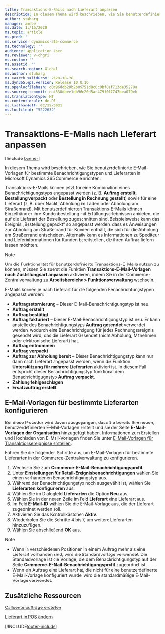 ```yaml
---
title: Transaktions-E-Mails nach Lieferart anpassen
description: In diesem Thema wird beschrieben, wie Sie benutzerdefinierte E-Mail-Vorlagen für bestimmte Benachrichtigungstypen und Lieferarten in Microsoft Dynamics 365 Commerce einrichten.
author: stuharg
manager: annbe
ms.date: 11/16/2020
ms.topic: article
ms.prod: ''
ms.service: dynamics-365-commerce
ms.technology: ''
audience: Application User
ms.reviewer: v-chgri
ms.custom: ''
ms.assetid: ''
ms.search.region: Global
ms.author: stuharg
ms.search.validFrom: 2020-10-26
ms.dyn365.ops.version: Release 10.0.16
ms.openlocfilehash: d0d96ddb20b2b09751d8c0c0bf8af713de35279a
ms.sourcegitcommit: eaf330dbee1db96c20d5ac479f007747bea079eb
ms.translationtype: HT
ms.contentlocale: de-DE
ms.lasthandoff: 02/15/2021
ms.locfileid: "5222632"
---
```

# <a name="customize-transactional-emails-by-mode-of-delivery"></a>Transaktions-E-Mails nach Lieferart anpassen

[!include [banner](includes/banner.md)]

In diesem Thema wird beschrieben, wie Sie benutzerdefinierte E-Mail-Vorlagen für bestimmte Benachrichtigungstypen und Lieferarten in Microsoft Dynamics 365 Commerce einrichten.

Transaktions-E-Mails können jetzt für eine Kombination eines Benachrichtigungstyps angepasst werden (z. B. **Auftrag erstellt**, **Bestellung verpackt** oder **Bestellung in Rechnung gestellt**) sowie für eine Lieferart (z. B. über Nacht, Abholung im Laden oder Abholung am Straßenrand). Mit benutzerdefinierten Transaktions-E-Mails können Einzelhändler ihre Kundenbestellung mit Erfüllungserlebnissen anbieten, die auf die Lieferart der Bestellung zugeschnitten sind. Beispielsweise kann das Ereignis „Bestellung gepackt“ so angepasst werden, dass es Anweisungen zur Abholung am Straßenrand für Kunden enthält, die sich für die Abholung am Straßenrand entscheiden. Alternativ kann es Informationen zu Spediteur und Lieferinformationen für Kunden bereitstellen, die ihren Auftrag liefern lassen möchten.

> [!NOTE]
> Um die Funktionalität für benutzerdefinierte Transaktions-E-Mails nutzen zu können, müssen Sie zuerst die Funktion **Transaktions-E-Mail-Vorlagen nach Zustellungsart anpassen** aktivieren, indem Sie in der Commerce-Zentralverwaltung zu **Arbeitsbereiche \> Funktionsverwaltung** wechseln.

E-Mails können je nach Lieferart für die folgenden Benachrichtungstypen angepasst werden:

- **Auftragsstornierung** – Dieser E-Mail-Benachrichtigungstyp ist neu.
- **Auftrag erstellt**
- **Auftrag bestätigt**
- **Auftrag fakturiert** – Dieser E-Mail-Benachrichtigungstyp ist neu. Er kann anstelle des Benachrichtigungstyps **Auftrag gesendet** verwendet werden, wodurch eine Benachrichtigung für jedes Rechnungsereignis gesendet wird, das die Lieferart Gesendet (nicht Abholung, Mitnehmen oder elektronische Lieferart) hat.
- **Auftrag entnommen**
- **Auftrag verpackt**
- **Auftrag zur Abholung bereit** – Dieser Benachrichtigungstyp kann nur dann nach Lieferart angepasst werden, wenn die Funktion **Unterstützung für mehrere Lieferarten** aktiviert ist. In diesem Fall entspricht dieser Benachrichtigungstyp funktional dem Benachrichtigugnstyp **Auftrag verpackt**.
- **Zahlung fehlgeschlagen**
- **Ersatzauftrag erstellt**

## <a name="configure-email-templates-for-specific-modes-of-delivery"></a>E-Mail-Vorlagen für bestimmte Lieferarten konfigurieren

Bei diese Prozedur wird davon ausgegangen, dass Sie bereits Ihre neuen, benutzerdefinierten E-Mail-Vorlagen erstellt und sie der Seite **E-Mail-Vorlagen der Organisation** hinzugefügt haben. Informationen zum Erstellen und Hochladen von E-Mail-Vorlagen finden Sie unter [E-Mail-Vorlagen für Transaktionsereignisse erstellen](email-templates-transactions.md).

Führen Sie die folgenden Schritte aus, um E-Mail-Vorlagen für bestimmte Lieferarten in der Commerce-Zentralverwaltung zu konfigurieren.

1. Wechseln Sie zum **Commerce-E-Mail-Benachrichtigungsprofil**.
1. Unter **Einstellungen für Retail-Ereignisbenachrichtigungen** wählen Sie einen vorhandenen Benachrichtigungstyp aus.
1. Während der Benachrichtigungstyp noch ausgewählt ist, wählen Sie **Lieferarten konfigurieren** aus.
1. Wählen Sie im Dialogfeld **Lieferarten** die Option **Neu** aus.
1. Wählen Sie in der neuen Zeile im Feld **Lieferart** eine Lieferart aus.
1. Im Feld **E-Mail-ID** wählen Sie die E-Mail-Vorlage aus, die der Lieferart zugeordnet werden soll.
1. Aktivieren Sie das Kontrollkästchen **Aktiv**.
1. Wiederholen Sie die Schritte 4 bis 7, um weitere Lieferarten hinzuzufügen.
1. Wählen Sie abschließend **OK** aus.

> [!NOTE]
> - Wenn in verschiedenen Positionen in einem Auftrag mehr als eine Lieferart vorhanden sind, wird die Standardvorlage verwendet. Die Standardvorlage ist die Vorlage, die dem Benachrichtigungstyp auf der Seite **Commerce-E-Mail-Benachrichtigungsprofil** zugeordnet ist.
> - Wenn ein Auftrag eine Lieferart hat, die nicht für eine benutzerdefinerte E-Mail-Vorlage konfiguriert wurde, wird die standardmäßige E-Mail-Vorlage verwendet.

## <a name="additional-resources"></a>Zusätzliche Ressourcen

[Callcenteraufträge erstellen](tasks/create-call-center-orders.md)

[Lieferart in POS ändern](pos-change-delivery-mode.md)


[!INCLUDE[footer-include](../includes/footer-banner.md)]